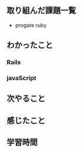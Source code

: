 ## 取り組んだ課題一覧
  - progate ruby

    
    
## わかったこと
### Rails

### javaScript

## 次やること


## 感じたこと



## 学習時間
